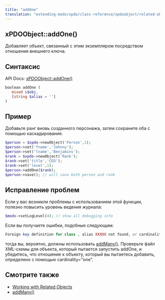 ```yaml
---
title: "addOne"
translation: "extending-modx/xpdo/class-reference/xpdoobject/related-object-accessors/addone"
---
```


## xPDOObject::addOne()

Добавляет объект, связанный с этим экземпляром посредством отношения внешнего ключа.

## Синтаксис

API Docs: [xPDOObject::addOne()](<http://api.modx.com/revolution/2.2/db_core_xpdo_om_xpdoobject.class.html#%5CxPDOObject::addOne()>)

```php
boolean addOne (
   mixed &$obj,
   [string $alias = '']
)
```

## Пример

Добавьте ранг вновь созданного персонажа, затем сохраните оба с помощью каскадирования.

```php
$person = $xpdo->newObject('Person',1);
$person->set('fname','Johnny');
$person->set('lname','Benjamins');
$rank = $xpdo->newObject('Rank');
$rank->set('title','CEO');
$rank->set('level',1);
$person->addOne($rank);
$person->save(); // will save both person and rank
```

## Исправление проблем

Если у вас возникли проблемы с использованием этой функции, полезно повысить уровень ведения журнала:

```php
$modx->setLogLevel(4); // show all debugging info
```

Если вы получаете ошибки, подобные следующим:

```php
Foreign key definition for class , alias XXXXX not found, or cardinality is not 'one'.
```

тогда вы, вероятно, должны использовать [addMany()](extending-modx/xpdo/class-reference/xpdoobject/related-object-accessors/addmany). Проверьте файл XML-схемы для объекта, который пытается запустить addOne, и убедитесь, что отношение к объекту, который вы пытаетесь добавить, определено с помощью cardinality="one".

## Смотрите также

-   [Working with Related Objects](extending-modx/xpdo/retrieving-objects/related-objects "Working with Related Objects")
-   [addMany()](extending-modx/xpdo/class-reference/xpdoobject/related-object-accessors/addmany)

